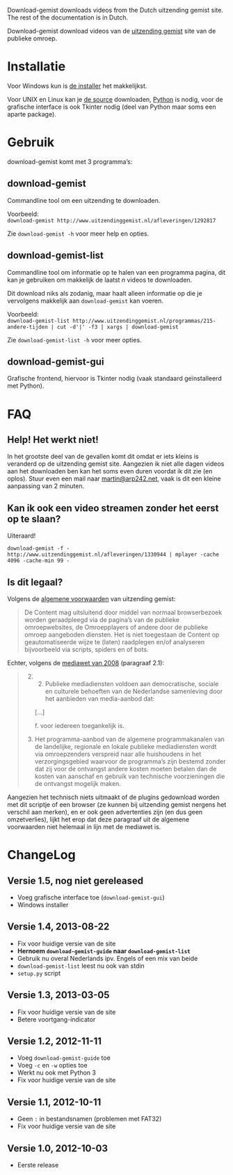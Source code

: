 Download-gemist downloads videos from the Dutch uitzending gemist site. The
rest of the documentation is in Dutch.


Download-gemist download videos van de [uitzending gemist][1] site van de
publieke omroep.

Installatie
===========
Voor Windows kun is [de installer][d-win] het makkelijkst.

Voor UNIX en Linux kan je [de source][d-unix] downloaden, [Python][2] is
nodig, voor de grafische interface is ook Tkinter nodig (deel van Python maar
soms een aparte package).

Gebruik
=======
download-gemist komt met 3 programma’s:

download-gemist
---------------
Commandline tool om een uitzending te downloaden.

Voorbeeld:  
`download-gemist http://www.uitzendinggemist.nl/afleveringen/1292817`

Zie `download-gemist -h` voor meer help en opties.

download-gemist-list
--------------------
Commandline tool om informatie op te halen van een programma pagina, dit kan
je gebruiken om makkelijk de laatst *n* videos te downloaden.

Dit download niks als zodanig, maar haalt alleen informatie op die je
vervolgens makkelijk aan `download-gemist` kan voeren.

Voorbeeld:  
`download-gemist-list http://www.uitzendinggemist.nl/programmas/215-andere-tijden | cut -d'|' -f3 | xargs | download-gemist`

Zie `download-gemist-list -h` voor meer opties.

download-gemist-gui
-------------------
Grafische frontend, hiervoor is Tkinter nodig (vaak standaard geïnstalleerd
met Python).

FAQ
===

Help! Het werkt niet!
---------------------
In het grootste deel van de gevallen komt dit omdat er iets kleins is
veranderd op de uitzending gemist site. Aangezien ik niet alle dagen videos
aan het downloaden ben kan het soms even duren voordat ik dit zie (en oplos).
Stuur even een mail naar [martin@arp242.net][3], vaak is dit een kleine
aanpassing van 2 minuten.

Kan ik ook een video streamen zonder het eerst op te slaan?
-----------------------------------------------------------
Uiteraard!

`download-gemist -f - http://www.uitzendinggemist.nl/afleveringen/1330944 | mplayer -cache 4096 -cache-min 99 -`

Is dit legaal?
--------------
Volgens de [algemene voorwaarden][4] van uitzending gemist:

> De Content mag uitsluitend door middel van normaal browserbezoek worden
> geraadpleegd via de pagina’s van de publieke omroepwebsites, de
> Omroepplayers of andere door de publieke omroep aangeboden diensten. Het is
> niet toegestaan de Content op geautomatiseerde wijze te (laten) raadplegen
> en/of analyseren bijvoorbeeld via scripts, spiders en of bots.

Echter, volgens de [mediawet van 2008][5] (paragraaf 2.1):

> 2. 2. Publieke mediadiensten voldoen aan democratische, sociale en culturele
>    behoeften van de Nederlandse samenleving door het aanbieden van
>    media-aanbod dat:
>
>    [...]
>
>    f. voor iedereen toegankelijk is.
>
> 3. Het programma-aanbod van de algemene programmakanalen van de landelijke,
> 	 regionale en lokale publieke mediadiensten wordt via omroepzenders
> 	 verspreid naar alle huishoudens in het verzorgingsgebied waarvoor de
> 	 programma’s zijn bestemd zonder dat zij voor de ontvangst andere kosten
> 	 moeten betalen dan de kosten van aanschaf en gebruik van technische
> 	 voorzieningen die de ontvangst mogelijk maken.

Aangezien het technisch niets uitmaakt of de plugins gedownload worden met dit
scriptje of een browser (ze kunnen bij uitzending gemist nergens het verschil
aan merken), en er ook geen advertenties zijn (en dus geen omzetverlies),
lijkt het erop dat deze paragraaf uit de algemene voorwaarden niet helemaal in
lijn met de mediawet is.


ChangeLog
=========
Versie 1.5, nog niet gereleased
-------------------------------
- Voeg grafische interface toe (`download-gemist-gui`)
- Windows installer

Versie 1.4, 2013-08-22
----------------------
- Fix voor huidige versie van de site
- **Hernoem `download-gemist-guide` naar `download-gemist-list`**
- Gebruik nu overal Nederlands ipv. Engels of een mix van beide
- `download-gemist-list` leest nu ook van stdin
- `setup.py` script

Versie 1.3, 2013-03-05
----------------------
- Fix voor huidige versie van de site
- Betere voortgang-indicator

Versie 1.2, 2012-11-11
----------------------
- Voeg `download-gemist-guide` toe
- Voeg `-c` en `-w` opties toe
- Werkt nu ook met Python 3
- Fix voor huidige versie van de site

Versie 1.1, 2012-10-11
----------------------
- Geen `:` in bestandsnamen (problemen met FAT32)
- Fix voor huidige versie van de site

Versie 1.0, 2012-10-03
----------------------
- Eerste release



[1]: http://www.uitzendinggemist.nl/
[2]: http://python.org/
[3]: mailto:martin@arp242.net
[4]: http://www.publiekeomroep.nl/artikelen/algemene-voorwaarden-privacy
[5]: http://www.st-ab.nl/wetten/1107_Mediawet_2008.htm
[d-win]: https://bitbucket.org/Carpetsmoker/download-gemist/downloads
[d-unix]: https://bitbucket.org/Carpetsmoker/download-gemist/downloads
